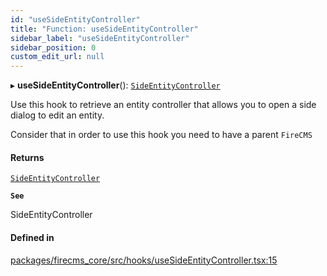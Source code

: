 ```yaml
---
id: "useSideEntityController"
title: "Function: useSideEntityController"
sidebar_label: "useSideEntityController"
sidebar_position: 0
custom_edit_url: null
---
```


▸ **useSideEntityController**(): [`SideEntityController`](../interfaces/SideEntityController.md)

Use this hook to retrieve an entity controller that allows you to open
a side dialog to edit an entity.

Consider that in order to use this hook you need to have a parent
`FireCMS`

#### Returns

[`SideEntityController`](../interfaces/SideEntityController.md)

**`See`**

SideEntityController

#### Defined in

[packages/firecms_core/src/hooks/useSideEntityController.tsx:15](https://github.com/FireCMSco/firecms/blob/d45f3739/packages/firecms_core/src/hooks/useSideEntityController.tsx#L15)
